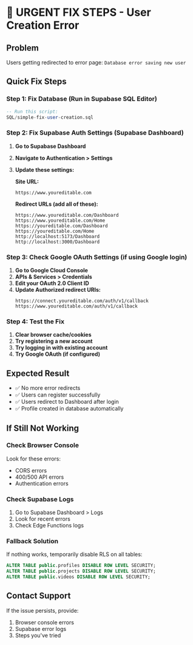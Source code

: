 # 🚨 URGENT FIX STEPS - User Creation Error

## Problem
Users getting redirected to error page: `Database error saving new user`

## Quick Fix Steps

### Step 1: Fix Database (Run in Supabase SQL Editor)
```sql
-- Run this script:
SQL/simple-fix-user-creation.sql
```

### Step 2: Fix Supabase Auth Settings (Supabase Dashboard)

1. **Go to Supabase Dashboard**
2. **Navigate to Authentication > Settings**
3. **Update these settings:**

   **Site URL:**
   ```
   https://www.youreditable.com
   ```

   **Redirect URLs (add all of these):**
   ```
   https://www.youreditable.com/Dashboard
   https://www.youreditable.com/Home
   https://youreditable.com/Dashboard
   https://youreditable.com/Home
   http://localhost:5173/Dashboard
   http://localhost:3000/Dashboard
   ```

### Step 3: Check Google OAuth Settings (if using Google login)

1. **Go to Google Cloud Console**
2. **APIs & Services > Credentials**
3. **Edit your OAuth 2.0 Client ID**
4. **Update Authorized redirect URIs:**
   ```
   https://connect.youreditable.com/auth/v1/callback
   https://www.youreditable.com/auth/v1/callback
   ```

### Step 4: Test the Fix

1. **Clear browser cache/cookies**
2. **Try registering a new account**
3. **Try logging in with existing account**
4. **Try Google OAuth (if configured)**

## Expected Result
- ✅ No more error redirects
- ✅ Users can register successfully
- ✅ Users redirect to Dashboard after login
- ✅ Profile created in database automatically

## If Still Not Working

### Check Browser Console
Look for these errors:
- CORS errors
- 400/500 API errors
- Authentication errors

### Check Supabase Logs
1. Go to Supabase Dashboard > Logs
2. Look for recent errors
3. Check Edge Functions logs

### Fallback Solution
If nothing works, temporarily disable RLS on all tables:
```sql
ALTER TABLE public.profiles DISABLE ROW LEVEL SECURITY;
ALTER TABLE public.projects DISABLE ROW LEVEL SECURITY;
ALTER TABLE public.videos DISABLE ROW LEVEL SECURITY;
```

## Contact Support
If the issue persists, provide:
1. Browser console errors
2. Supabase error logs
3. Steps you've tried
